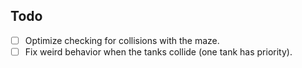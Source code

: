 ## Todo
- [ ] Optimize checking for collisions with the maze.
- [ ] Fix weird behavior when the tanks collide (one tank has priority).